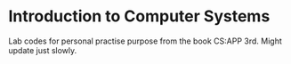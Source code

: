 # Introduction to Computer Systems
Lab codes for personal practise purpose from the book CS:APP 3rd. Might update just slowly.
